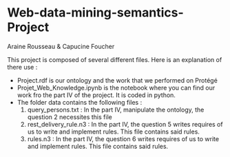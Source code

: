# Web-data-mining-semantics-Project
Araine Rousseau & Capucine Foucher

This project is composed of several different files. Here is an explanation of there use :

- Project.rdf is our ontology and the work that we performed on Protégé
- Projet_Web_Knowledge.ipynb is the notebook where you can find our work fro the part IV of the project. It is coded in python.
- The folder data contains the following files :
  1. query_persons.txt : In the part IV, manipulate the ontology, the question 2 necessites this file
  2. rest_delivery_rule.n3 : In the part IV, the question 5 writes requires of us to write and implement rules. This file contains said rules.
  3. rules.n3 : In the part IV, the question 6 writes requires of us to write and implement rules. This file contains said rules.
